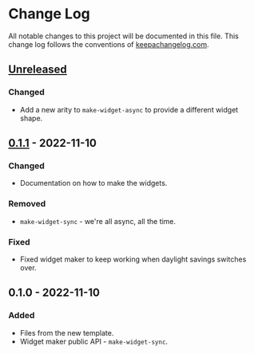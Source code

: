 # Change Log
All notable changes to this project will be documented in this file. This change log follows the conventions of [keepachangelog.com](http://keepachangelog.com/).

## [Unreleased]
### Changed
- Add a new arity to `make-widget-async` to provide a different widget shape.

## [0.1.1] - 2022-11-10
### Changed
- Documentation on how to make the widgets.

### Removed
- `make-widget-sync` - we're all async, all the time.

### Fixed
- Fixed widget maker to keep working when daylight savings switches over.

## 0.1.0 - 2022-11-10
### Added
- Files from the new template.
- Widget maker public API - `make-widget-sync`.

[Unreleased]: https://sourcehost.site/your-name/stats-clj/compare/0.1.1...HEAD
[0.1.1]: https://sourcehost.site/your-name/stats-clj/compare/0.1.0...0.1.1
